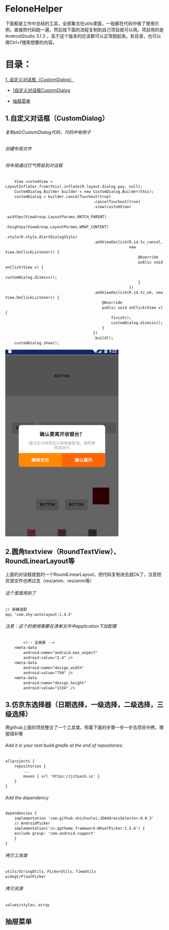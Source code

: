 # FeloneHelper
下面都是工作中总结的工具，全部集合在utils里面，一般都在代码中做了使用示例，直接把代码跑一遍，然后按下面的流程复制到自己项目就可以用。项目用的是AndroidStudio 3.1.3 ，高于这个版本的应该都可以正常跑起来。有目录，也可以用Ctrl+f搜索想要的内容。
# 目录：

[1. 自定义对话框（CustomDialog）](##1.自定义对话框（CustomDialog）) 

- [1自定义对话框CustomDialog](#1.自定义对话框（CustomDialog）)

- [抽屉菜单](#抽屉菜单) 

## 1.自定义对话框（CustomDialog）
###### 复制util/CustomDialog代码，代码中有例子
###### 创建布局文件
###### 将布局通过打气筒装到对话框
		View customView = LayoutInflater.from(this).inflate(R.layout.dialog_pay, null);
        CustomDialog.Builder builder = new CustomDialog.Builder(this);
        customDialog = builder.cancelTouchout(true)
                                           .cancelTouchout(true)
                                           .view(customView)
                                           .widthpx(ViewGroup.LayoutParams.MATCH_PARENT)
                                           .heightpx(ViewGroup.LayoutParams.WRAP_CONTENT)
                                           .style(R.style.AlertDialogStyle)
                                           .addViewOnclick(R.id.tv_cancel,
                                                           new View.OnClickListener() {
                                                               @Override
                                                               public void onClick(View v) {
                                                                   customDialog.dismiss();
                                                               }
                                                           })
                                           .addViewOnclick(R.id.tv_ok, new View.OnClickListener() {
                                               @Override
                                               public void onClick(View v) {
                                                   finish();
                                                   customDialog.dismiss();
                                               }
                                           })
                                           .build();
        customDialog.show();	
![github](https://github.com/BitToNet/FeloneHelper/raw/master/img/customdialog.png)

## 2.圆角textview（RoundTextView）、RoundLinearLayout等
上面的对话框就套的一个RoundLinearLayout，把代码复制进去就Ok了，注意把资源文件也拷过去（res/anim、res/anim等）
	
###### 这个里面用到了
	// 屏幕适配
	api 'com.zhy:autolayout:1.4.5'
###### 注意：这个的使用需要在清单文件中application下加配置
	        <!-- 全面屏 -->
        <meta-data
            android:name="android.max_aspect"
            android:value="2.4" />
        <meta-data
            android:name="design_width"
            android:value="750" />
        <meta-data
            android:name="design_height"
            android:value="1334" />
	
## 3.仿京东选择器（日期选择，一级选择，二级选择，三级选择）
用github上面的项目整合了一个工具类，照着下面的步骤一步一步去项目中拷，哪报错补哪
###### Add it in your root build.gradle at the end of repositories:
	allprojects {
		repositories {
			...
			maven { url 'https://jitpack.io' }
		}
	}
###### Add the dependency
	dependencies {
    	implementation 'com.github.shichunlei:JDAddressSelector:0.0.3'
		// AndroidPicker
    	implementation('cn.qqtheme.framework:WheelPicker:1.5.6') {
        exclude group: 'com.android.support'
    	}
	}
###### 拷贝工具类
	utils/StringUtils、PickerUtils、TimeUtils
	widegt/FloatPicker

###### 拷贝资源
	values/styles、array



## 抽屉菜单 
